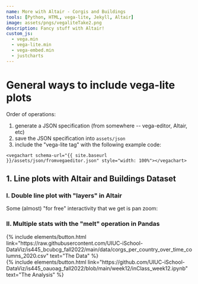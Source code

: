 ```yaml
---
name: More with Altair - Corgis and Buildings
tools: [Python, HTML, vega-lite, Jekyll, Altair]
image: assets/pngs/vegaliteTake2.png
description: Fancy stuff with Altair!
custom_js:
  - vega.min
  - vega-lite.min
  - vega-embed.min
  - justcharts
---
```


# General ways to include vega-lite plots

Order of operations:

1. generate a JSON specification (from somewhere -- vega-editor, 
Altair, etc)
1. save the JSON specification into `assets/json`
1. include the "vega-lite tag" with the following example code:

```
<vegachart schema-url="{{ site.baseurl }}/assets/json/fromvegaeditor.json" style="width: 100%"></vegachart>
```

## 1. Line plots with Altair and Buildings Dataset

### I. Double line plot with "layers" in Altair

<vegachart schema-url="{{ site.baseurl }}/assets/json/buildings_sqft.json" style="width: 100%"></vegachart>

Some (almost) "for free" interactivity that we get is pan zoom:

<vegachart schema-url="{{ site.baseurl }}/assets/json/buildings_sqft_panzoom.json" style="width: 100%"></vegachart>

### II. Multiple stats with the "melt" operation in Pandas

<vegachart schema-url="{{ site.baseurl }}/assets/json/buildings_stats_dropdown.json" style="width: 100%"></vegachart>




<!-- these are written in a combo of html and liquid --> 

<div class="left">
{% include elements/button.html link="https://raw.githubusercontent.com/UIUC-iSchool-DataViz/is445_bcubcg_fall2022/main/data/corgs_per_country_over_time_columns_2020.csv" text="The Data" %}
</div>

<div class="right">
{% include elements/button.html link="https://github.com/UIUC-iSchool-DataViz/is445_oauoag_fall2022/blob/main/week12/inClass_week12.ipynb" text="The Analysis" %}
</div>


